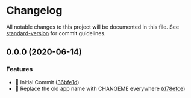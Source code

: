 # Changelog

All notable changes to this project will be documented in this file. See [standard-version](https://github.com/conventional-changelog/standard-version) for commit guidelines.

## 0.0.0 (2020-06-14)


### Features

* :tada: Initial Commit ([36bfe1d](https://github.com/andrewmcodes/shotgun/commit/36bfe1d02ef706e7a5117e845236d8aea1c4295c))
* :truck: Replace the old app name with CHANGEME everywhere ([d78efce](https://github.com/andrewmcodes/shotgun/commit/d78efce7df9dd93b778972b33a54d627cc45746f))
